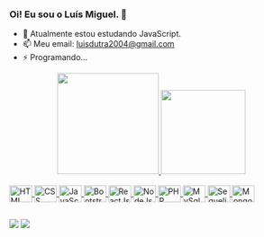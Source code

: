### Oi! Eu sou o Luís Miguel. 👋

- 🌱 Atualmente estou estudando JavaScript.
- 📫 Meu email: luisdutra2004@gmail.com
- ⚡ Programando...

<div align="center">
  <a href="https://github.com/luismda">
  <img height="180em" src="https://github-readme-stats.vercel.app/api?username=luismda&show_icons=true&theme=dark&include_all_commits=true&count_private=true"/>
  <img height="150em" src="https://github-readme-stats.vercel.app/api/top-langs/?username=luismda&layout=compact&langs_count=7&theme=dark"/>
</div>
  
<div style="display: inline_block"><br>
  <img src="https://cdn.jsdelivr.net/gh/devicons/devicon/icons/html5/html5-original.svg" align="center" alt="HTML" height="30" width="40" />
  <img src="https://cdn.jsdelivr.net/gh/devicons/devicon/icons/css3/css3-original.svg" align="center" alt="CSS" height="30" width="40" />
  <img src="https://cdn.jsdelivr.net/gh/devicons/devicon/icons/javascript/javascript-original.svg" align="center" alt="JavaScript" height="30" width="40" />
  <img src="https://cdn.jsdelivr.net/gh/devicons/devicon/icons/bootstrap/bootstrap-plain.svg" align="center" alt="Bootstrap" height="30" width="40" />
  <img src="https://cdn.jsdelivr.net/gh/devicons/devicon/icons/react/react-original.svg" align="center" alt="ReactJs" height="30" width="40" />
  <img src="https://cdn.jsdelivr.net/gh/devicons/devicon/icons/nodejs/nodejs-original.svg" align="center" alt="NodeJs" height="30" width="40" />
  <img src="https://cdn.jsdelivr.net/gh/devicons/devicon/icons/php/php-plain.svg" align="center" alt="PHP" height="30" width="40" />
  <img src="https://cdn.jsdelivr.net/gh/devicons/devicon/icons/mysql/mysql-original.svg" align="center" alt="MySql" height="30" width="40" />
  <img src="https://cdn.jsdelivr.net/gh/devicons/devicon/icons/sequelize/sequelize-original.svg" align="center" alt="Sequelize" height="30" width="40" />
  <img src="https://cdn.jsdelivr.net/gh/devicons/devicon/icons/mongodb/mongodb-original.svg" align="center" alt="MongoDB" height="30" width="40" />
</div>
  
##
  
<div> 
  <a href="mailto:luisdutra@gmail.com"><img src="https://img.shields.io/badge/-Gmail-%23333?style=for-the-badge&logo=gmail&logoColor=white" target="_blank"></a>
  <a href="https://www.linkedin.com/in/lu%C3%ADs-miguel-dutra-alves-32039a240/"><img src="https://img.shields.io/badge/-Linkedin-%23333?style=for-the-badge&logo=linkedin&logoColor=white" target="_blank"></a>
</div>
